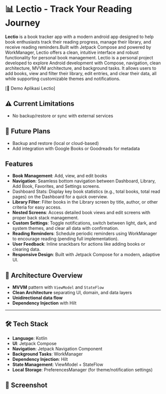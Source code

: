 # 📊 Lectio - Track Your Reading Journey

**Lectio** is a book tracker app with a modern android app designed to help book enthusiasts track their reading progress, manage their library, and receive reading reminders.Built with Jetpack Compose and powered by WorkManager, Lectio offers a clean, intuitive interface and robust functionality for personal book management. Lectio is a personal project developed to explore Android development with Compose, navigation, clean architecture, MVVM architecture, and background tasks. It allows users to add books, view and filter their library, edit entries, and clear their data, all while supporting customizable themes and notifications.

[🎥 Demo Aplikasi Lectio]

## ⚠️ Current Limitations
- No backup/restore or sync with external services
  

## 🔧 Future Plans
- Backup and restore (local or cloud-based)
- Add integration with Google Books or Goodreads for metadata

## Features
- **Book Management**: Add, view, and edit books
- **Navigation**: Seamless bottom navigation between Dashboard, Library, Add Book, Favorites, and Settings screens.
- Dashboard Stats: Display key book statistics (e.g., total books, total read pages) on the Dashboard for a quick overview.
- **Library Filter**: Filter books in the Library screen by title, author, or other criteria for easy access.
- **Nested Screens**: Access detailed book views and edit screens with proper back stack management.
- **Custom Settings**: Toggle notifications, switch between light, dark, and system themes, and clear all data with confirmation.
- **Reading Reminders**: Schedule periodic reminders using WorkManager to encourage reading (pending full implementation).
- **User Feedback**: Inline snackbars for actions like adding books or clearing data.
- **Responsive Design**: Built with Jetpack Compose for a modern, adaptive UI.

## 🧱 Architecture Overview

- **MVVM** pattern with `ViewModel` and `StateFlow`
- **Clean Architecture** separating UI, domain, and data layers
- **Unidirectional data flow**
- **Dependency Injection** with Hilt

---

## 🛠️ Tech Stack

- **Language**: Kotlin
- **UI**: Jetpack Compose
- **Navigation**: Jetpack Navigation Component
- **Background Tasks**: WorkManager
- **Dependency Injection**: Hilt
- **State Management**: ViewModel + StateFlow
- **Local Storage**: PreferencesManager (for theme/notification settings)
  

## 📸 Screenshot

